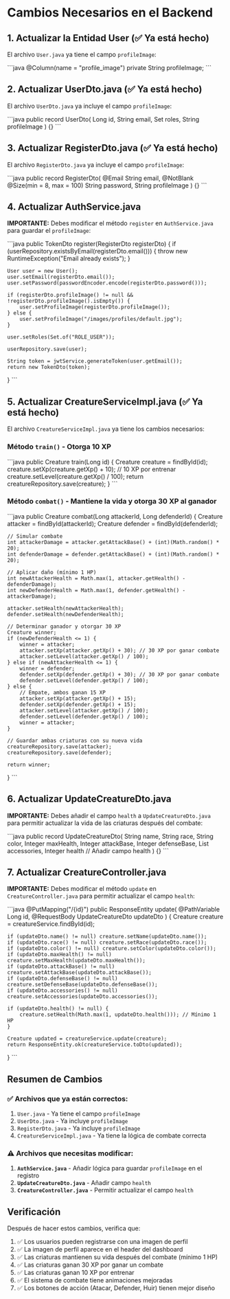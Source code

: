 # Cambios Necesarios en el Backend

## 1. Actualizar la Entidad User (✅ Ya está hecho)

El archivo `User.java` ya tiene el campo `profileImage`:

\`\`\`java
@Column(name = "profile_image")
private String profileImage;
\`\`\`

## 2. Actualizar UserDto.java (✅ Ya está hecho)

El archivo `UserDto.java` ya incluye el campo `profileImage`:

\`\`\`java
public record UserDto(
    Long id,
    String email,
    Set<Role> roles,
    String profileImage
) {}
\`\`\`

## 3. Actualizar RegisterDto.java (✅ Ya está hecho)

El archivo `RegisterDto.java` ya incluye el campo `profileImage`:

\`\`\`java
public record RegisterDto(
    @Email String email,
    @NotBlank @Size(min = 8, max = 100) String password,
    String profileImage
) {}
\`\`\`

## 4. Actualizar AuthService.java

**IMPORTANTE:** Debes modificar el método `register` en `AuthService.java` para guardar el `profileImage`:

\`\`\`java
public TokenDto register(RegisterDto registerDto) {
    if (userRepository.existsByEmail(registerDto.email())) {
        throw new RuntimeException("Email already exists");
    }

    User user = new User();
    user.setEmail(registerDto.email());
    user.setPassword(passwordEncoder.encode(registerDto.password()));
    
    if (registerDto.profileImage() != null && !registerDto.profileImage().isEmpty()) {
        user.setProfileImage(registerDto.profileImage());
    } else {
        user.setProfileImage("/images/profiles/default.jpg");
    }
    
    user.setRoles(Set.of("ROLE_USER"));
    
    userRepository.save(user);
    
    String token = jwtService.generateToken(user.getEmail());
    return new TokenDto(token);
}
\`\`\`

## 5. Actualizar CreatureServiceImpl.java (✅ Ya está hecho)

El archivo `CreatureServiceImpl.java` ya tiene los cambios necesarios:

### Método `train()` - Otorga 10 XP
\`\`\`java
public Creature train(Long id) {
    Creature creature = findById(id);
    creature.setXp(creature.getXp() + 10); // 10 XP por entrenar
    creature.setLevel(creature.getXp() / 100);
    return creatureRepository.save(creature);
}
\`\`\`

### Método `combat()` - Mantiene la vida y otorga 30 XP al ganador
\`\`\`java
public Creature combat(Long attackerId, Long defenderId) {
    Creature attacker = findById(attackerId);
    Creature defender = findById(defenderId);
    
    // Simular combate
    int attackerDamage = attacker.getAttackBase() + (int)(Math.random() * 20);
    int defenderDamage = defender.getAttackBase() + (int)(Math.random() * 20);
    
    // Aplicar daño (mínimo 1 HP)
    int newAttackerHealth = Math.max(1, attacker.getHealth() - defenderDamage);
    int newDefenderHealth = Math.max(1, defender.getHealth() - attackerDamage);
    
    attacker.setHealth(newAttackerHealth);
    defender.setHealth(newDefenderHealth);
    
    // Determinar ganador y otorgar 30 XP
    Creature winner;
    if (newDefenderHealth <= 1) {
        winner = attacker;
        attacker.setXp(attacker.getXp() + 30); // 30 XP por ganar combate
        attacker.setLevel(attacker.getXp() / 100);
    } else if (newAttackerHealth <= 1) {
        winner = defender;
        defender.setXp(defender.getXp() + 30); // 30 XP por ganar combate
        defender.setLevel(defender.getXp() / 100);
    } else {
        // Empate, ambos ganan 15 XP
        attacker.setXp(attacker.getXp() + 15);
        defender.setXp(defender.getXp() + 15);
        attacker.setLevel(attacker.getXp() / 100);
        defender.setLevel(defender.getXp() / 100);
        winner = attacker;
    }
    
    // Guardar ambas criaturas con su nueva vida
    creatureRepository.save(attacker);
    creatureRepository.save(defender);
    
    return winner;
}
\`\`\`

## 6. Actualizar UpdateCreatureDto.java

**IMPORTANTE:** Debes añadir el campo `health` a `UpdateCreatureDto.java` para permitir actualizar la vida de las criaturas después del combate:

\`\`\`java
public record UpdateCreatureDto(
    String name,
    String race,
    String color,
    Integer maxHealth,
    Integer attackBase,
    Integer defenseBase,
    List<String> accessories,
    Integer health  // Añadir campo health
) {}
\`\`\`

## 7. Actualizar CreatureController.java

**IMPORTANTE:** Debes modificar el método `update` en `CreatureController.java` para permitir actualizar el campo `health`:

\`\`\`java
@PutMapping("/{id}")
public ResponseEntity<CreatureDto> update(
    @PathVariable Long id,
    @RequestBody UpdateCreatureDto updateDto
) {
    Creature creature = creatureService.findById(id);
    
    if (updateDto.name() != null) creature.setName(updateDto.name());
    if (updateDto.race() != null) creature.setRace(updateDto.race());
    if (updateDto.color() != null) creature.setColor(updateDto.color());
    if (updateDto.maxHealth() != null) creature.setMaxHealth(updateDto.maxHealth());
    if (updateDto.attackBase() != null) creature.setAttackBase(updateDto.attackBase());
    if (updateDto.defenseBase() != null) creature.setDefenseBase(updateDto.defenseBase());
    if (updateDto.accessories() != null) creature.setAccessories(updateDto.accessories());
    
    if (updateDto.health() != null) {
        creature.setHealth(Math.max(1, updateDto.health())); // Mínimo 1 HP
    }
    
    Creature updated = creatureService.update(creature);
    return ResponseEntity.ok(creatureService.toDto(updated));
}
\`\`\`

## Resumen de Cambios

### ✅ Archivos que ya están correctos:
1. `User.java` - Ya tiene el campo `profileImage`
2. `UserDto.java` - Ya incluye `profileImage`
3. `RegisterDto.java` - Ya incluye `profileImage`
4. `CreatureServiceImpl.java` - Ya tiene la lógica de combate correcta

### ⚠️ Archivos que necesitas modificar:
1. **`AuthService.java`** - Añadir lógica para guardar `profileImage` en el registro
2. **`UpdateCreatureDto.java`** - Añadir campo `health`
3. **`CreatureController.java`** - Permitir actualizar el campo `health`

## Verificación

Después de hacer estos cambios, verifica que:

1. ✅ Los usuarios pueden registrarse con una imagen de perfil
2. ✅ La imagen de perfil aparece en el header del dashboard
3. ✅ Las criaturas mantienen su vida después del combate (mínimo 1 HP)
4. ✅ Las criaturas ganan 30 XP por ganar un combate
5. ✅ Las criaturas ganan 10 XP por entrenar
6. ✅ El sistema de combate tiene animaciones mejoradas
7. ✅ Los botones de acción (Atacar, Defender, Huir) tienen mejor diseño
